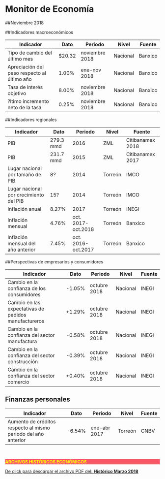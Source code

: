 # Monitor de Economía

##Noviembre 2018

##Indicadores macroeconómicos

Indicador                                                       |Dato    |Periodo           |Nivel      |Fuente             |
----------------------------------------------------------------|--------|------------------|-----------|-------------------|
Tipo de cambio del último mes                                   |$20.32  |noviembre 2018    |Nacional   |Banxico            |
Apreciación del peso respecto al último año                     |1.00%   |ene-nov 2018      |Nacional   |Banxico            |
Tasa de interés objetivo                                        |8.00%   |noviembre 2018    |Nacional   |Banxico            |
?ltimo incremento neto de la tasa                               |0.25%   |noviembre 2018    |Nacional   |Banxico            |

##Indicadores regionales

Indicador                                                       |Dato       |Periodo            |Nivel      |Fuente             |
----------------------------------------------------------------|-----------|-------------------|------------|-------------------|
PIB                                                             |279.3 mmd  |2016               |ZML         |Citibanamex 2018   |
PIB                                                             |231.7 mmd  |2015               |ZML         |Citibanamex 2017   |
Lugar nacional por tamaño de PIB                                |8?         |2014               |Torreón     |IMCO               |
Lugar nacional por crecimiento del PIB                          |15?        |2014               |Torreón     |IMCO               |
Inflación anual                                                 |8.27%      |2017               |Torreón     |INEGI              |
Inflación mensual                                               |4.76%      |oct. 2017-oct.2018 |Torreón     |Banxico            |
Inflación mensual del año anterior                              |7.45%      |oct. 2016-oct.2017 |Torreón     |Banxico            |

##Perspectivas de empresarios y consumidores

Indicador                                                       |Dato    |Periodo           |Nivel      |Fuente             |
----------------------------------------------------------------|--------|------------------|-----------|-------------------|
Cambio en la confianza de los consumidores                      |-1.05%  |octubre 2018      |Nacional   |INEGI              |
Cambio en las expectativas de pedidos manufactureros            |+1.29%  |octubre 2018      |Nacional   |INEGI              |
Cambio en la confianza del sector manufactura                   |-0.58%  |octubre 2018      |Nacional   |INEGI              |
Cambio en la confianza del sector construcción                  |-0.39%  |octubre 2018      |Nacional   |INEGI              |
Cambio en la confianza del sector comercio                      |+0.40%  |octubre 2018      |Nacional   |INEGI              |

## Finanzas personales

Indicador                                                       |Dato    |Periodo           |Nivel      |Fuente             |
----------------------------------------------------------------|--------|------------------|-----------|-------------------|
Aumento de créditos respecto al mismo periodo del año anterior  |-6.54%  |ene-abr 2017      |Torreón    |CNBV               |

</br>
<p style="background-color:#f95666;color:yellow;"><strong>ARCHIVOS HISTÓRICOS ECONÓMICOS</strong></p>


[De click para descargar el archivo PDF del:   <strong>Histórico Marzo 2018</strong>](http://www.trcimplan.gob.mx/monitores/economia/economia-marzo-2018.pdf)
</br>
